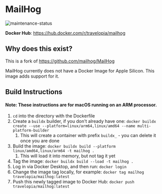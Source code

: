 # MailHog

![maintenance-status](https://img.shields.io/badge/maintenance-actively--developed-brightgreen.svg)

**Docker Hub**: https://hub.docker.com/r/travelopia/mailhog

## Why does this exist?

This is a fork of https://github.com/mailhog/MailHog

MailHog currently does not have a Docker Image for Apple Silicon. This image adds support for it.

## Build Instructions

#### Note: These instructions are for macOS running on an ARM processor.

1. `cd` into the directory with the Dockerfile
2. Create a `buildx` builder, if you don't already have one: `docker buildx create --use --platform=linux/arm64,linux/amd64 --name multi-platform-builder`
    1. This will create a container with prefix `buildx_` - you can delete it once you are done
3. Build the image: `docker buildx build --platform linux/amd64,linux/arm64 -t mailhog .`
    1. This will load it into memory, but not tag it yet
4. Tag the image: `docker buildx build --load -t mailhog .`
5. Log in via Docker Desktop, and then run: `docker login`
6. Change the image tag locally, for example: `docker tag mailhog travelopia/mailhog:latest`
7. Push this newly tagged image to Docker Hub: `docker push travelopia/mailhog:latest`
